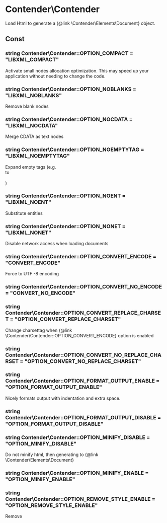 Contender\Contender
==========================

Load Html to generate a {@link \Contender\Elements\Document} object.

Const
----------------------------

### string Contender\Contender::OPTION_COMPACT = "LIBXML_COMPACT"
Activate small nodes allocation optimization. This may speed up your application without needing to change the code.




### string Contender\Contender::OPTION_NOBLANKS = "LIBXML_NOBLANKS"
Remove blank nodes




### string Contender\Contender::OPTION_NOCDATA = "LIBXML_NOCDATA"
Merge CDATA as text nodes




### string Contender\Contender::OPTION_NOEMPTYTAG = "LIBXML_NOEMPTYTAG"
Expand empty tags (e.g. <br/> to <br></br>)




### string Contender\Contender::OPTION_NOENT = "LIBXML_NOENT"
Substitute entities




### string Contender\Contender::OPTION_NONET = "LIBXML_NONET"
Disable network access when loading documents




### string Contender\Contender::OPTION_CONVERT_ENCODE = "CONVERT_ENCODE"
Force to UTF -8 encoding




### string Contender\Contender::OPTION_CONVERT_NO_ENCODE = "CONVERT_NO_ENCODE"





### string Contender\Contender::OPTION_CONVERT_REPLACE_CHARSET = "OPTION_CONVERT_REPLACE_CHARSET"
Change charset<meta>tag when {@link \Contender\Contender::OPTION_CONVERT_ENCODE} option is enabled




### string Contender\Contender::OPTION_CONVERT_NO_REPLACE_CHARSET = "OPTION_CONVERT_NO_REPLACE_CHARSET"





### string Contender\Contender::OPTION_FORMAT_OUTPUT_ENABLE = "OPTION_FORMAT_OUTPUT_ENABLE"
Nicely formats output with indentation and extra space.




### string Contender\Contender::OPTION_FORMAT_OUTPUT_DISABLE = "OPTION_FORMAT_OUTPUT_DISABLE"





### string Contender\Contender::OPTION_MINIFY_DISABLE = "OPTION_MINIFY_DISABLE"
Do not minify html, then generating to {@link \Contender\Elements\Document}




### string Contender\Contender::OPTION_MINIFY_ENABLE = "OPTION_MINIFY_ENABLE"





### string Contender\Contender::OPTION_REMOVE_STYLE_ENABLE = "OPTION_REMOVE_STYLE_ENABLE"
Remove <style>tags, then generating to {@link \Contender\Elements\Document}




### string Contender\Contender::OPTION_REMOVE_STYLE_DISABLE = "OPTION_REMOVE_STYLE_DISABLE"





### string Contender\Contender::OPTION_REMOVE_SCRIPT_ENABLE = "OPTION_REMOVE_SCRIPT_ENABLE"
Remove <script>tags, then generating to {@link \Contender\Elements\Document}




### string Contender\Contender::OPTION_REMOVE_SCRIPT_DISABLE = "OPTION_REMOVE_SCRIPT_DISABLE"





### string Contender\Contender::OPTION_REMOVE_COMMENT_ENABLE = "OPTION_REMOVE_COMMENT_ENABLE"
Remove <comment>tags, then generating to {@link \Contender\Elements\Document}




### string Contender\Contender::OPTION_REMOVE_COMMENT_DISABLE = "OPTION_REMOVE_COMMENT_DISABLE"





### integer Contender\Contender::DEFAULT_LIBXML_OPTION = 4194402
Default libxml options







Properties
----------------------------




Methods
----------------------------

### Contender\Contender::__construct()
Contender constructor.



#### Parameters


#### Return Values
mixed


### See Also
None



### Contender\Contender::setOption(string $option)
Options for converting Html to ContenderDocument



#### Parameters
##### (string) $option

Contender option const.



#### Return Values
$this


### See Also
None



### Contender\Contender::setOptions(array $options)
Calls {@link \Contender\Contender::setOption()} as an array



#### Parameters
##### (array) $options

Array multiple Contender option constants



#### Return Values
$this


### See Also
None



### Contender\Contender::load(string $html, array $options)
Generate a {@link \Contender\Elements\Document} from a string



#### Parameters
##### (string) $html

The string containing the HTML.

##### (array) $options

Array multiple Contender option constants



#### Return Values
\Contender\Elements\Document


### See Also
None



### Contender\Contender::loadFromUrl(string $url, array $options, array|null $context_option)
Generate a {@link \Contender\Elements\Document}  from a URL



#### Parameters
##### (string) $url

The path to the HTML document.

##### (array) $options

Array multiple Contender option constants

##### (array|null) $context_option

Context options



#### Return Values
\Contender\Elements\Document


### See Also
None



### Contender\Contender::loadStr(string $html, array $options)
Generate a {@link \Contender\Elements\Document}  from a string(static call)



#### Parameters
##### (string) $html

The string containing the HTML.

##### (array) $options

Array multiple Contender option constants



#### Return Values
\Contender\Elements\Document


### See Also
None



### Contender\Contender::loadUrl(string $url, array $options, array|null $context_option)
Generate a {@link \Contender\Elements\Document}  from a URL(static call)



#### Parameters
##### (string) $url

The path to the HTML document.

##### (array) $options

Array multiple Contender option constants

##### (array|null) $context_option

Context options



#### Return Values
\Contender\Elements\Document


### See Also
None




Contender\Elements\Collection
==========================

A collection of {@link \Contender\Elements\Node} from {@link \Contender\Elements\Document}

Const
----------------------------




Properties
----------------------------

### string Contender\Elements\Collection::$innerHTML 
先頭のinnerHTML



### string Contender\Elements\Collection::$inner_h_t_m_l 
先頭のinnerHTML






Methods
----------------------------

### Contender\Elements\Collection::__construct(mixed|null $items)
Collection constructor.



#### Parameters
##### (array) $items





#### Return Values
mixed


### See Also
None



### Contender\Elements\Collection::find(string $selectors)
Call {@link \Contender\Elements\Collection::querySelectorAll()} and {@link \Contender\Elements\Collection::onlyElement()}



#### Parameters
##### (string) $selectors





#### Return Values
\Contender\Elements\Collection


### See Also
None



### Contender\Elements\Collection::makeByDOMNodeList(DOMNodeList $element, Contender\Elements\ElementInterface $node)




#### Parameters
##### (\DOMNodeList) $element



##### (\Contender\Elements\ElementInterface) $node





#### Return Values
\Contender\Elements\Collection


### See Also
None



### Contender\Elements\Collection::onlyElement()
HTMLElement only Node



#### Parameters


#### Return Values
\Contender\Elements\Collection Filtered Collection


### See Also
None



### Contender\Elements\Collection::sortDom()
Sort {@link \Contender\Elements\Node} by line number and Xpath



#### Parameters


#### Return Values
\Contender\Elements\Collection Sorted Collection


### See Also
None



### Contender\Elements\Collection::querySelector(string $query)
Returns a {@link \Contender\Elements\Node} matching Css selector.



#### Parameters
##### (string) $query

Valid CSS selector string



#### Return Values
\Contender\Elements\Node|null


### See Also
None



### Contender\Elements\Collection::querySelectorAll(string $selectors)
Returns a {@link \Contender\Elements\Collection} of {@link \Contender\Elements\Node} matching Css selector.



#### Parameters
##### (string) $selectors

Valid CSS selector string



#### Return Values
\Contender\Elements\Collection|Node[]


### See Also
None



### Contender\Elements\Collection::__get(mixed|null $key)




#### Parameters
##### (string) $key





#### Return Values
mixed|string


### See Also
None



### Contender\Elements\Collection::__set(mixed|null $key, mixed|null $value)




#### Parameters
##### (mixed|null) $key



##### (mixed|null) $value





#### Return Values
void|mixed


### See Also
None



### Contender\Elements\Collection::__isset(mixed|null $key)




#### Parameters
##### (mixed|null) $key





#### Return Values
bool


### See Also
None



### Contender\Elements\Collection::attr(mixed|null $param)




#### Parameters
##### (mixed|null) $param





#### Return Values
string


### See Also
None



### Contender\Elements\Collection::times(mixed|null $number, callable|null $callback)
Create a new collection by invoking the callback a given amount of times.



#### Parameters
##### (int) $number



##### (callable) $callback





#### Return Values
static


### See Also
None



### Contender\Elements\Collection::all()
Get all of the items in the collection.



#### Parameters


#### Return Values
array


### See Also
None



### Contender\Elements\Collection::lazy()
Get a lazy collection for the items in this collection.



#### Parameters


#### Return Values
\Illuminate\Support\LazyCollection


### See Also
None



### Contender\Elements\Collection::avg(mixed|null $callback)
Get the average value of a given key.



#### Parameters
##### (callable|string|null) $callback





#### Return Values
mixed


### See Also
None



### Contender\Elements\Collection::median(mixed|null $key)
Get the median of a given key.



#### Parameters
##### (string|array|null) $key





#### Return Values
mixed


### See Also
None



### Contender\Elements\Collection::mode(mixed|null $key)
Get the mode of a given key.



#### Parameters
##### (string|array|null) $key





#### Return Values
array|null


### See Also
None



### Contender\Elements\Collection::collapse()
Collapse the collection of items into a single array.



#### Parameters


#### Return Values
static


### See Also
None



### Contender\Elements\Collection::contains(mixed|null $key, mixed|null $operator, mixed|null $value)
Determine if an item exists in the collection.



#### Parameters
##### (mixed) $key



##### (mixed) $operator



##### (mixed) $value





#### Return Values
bool


### See Also
None



### Contender\Elements\Collection::crossJoin(mixed|null $lists)
Cross join with the given lists, returning all possible permutations.



#### Parameters
##### (mixed|null) $lists





#### Return Values
static


### See Also
None



### Contender\Elements\Collection::diff(mixed|null $items)
Get the items in the collection that are not present in the given items.



#### Parameters
##### (mixed) $items





#### Return Values
static


### See Also
None



### Contender\Elements\Collection::diffUsing(mixed|null $items, callable $callback)
Get the items in the collection that are not present in the given items, using the callback.



#### Parameters
##### (mixed) $items



##### (callable) $callback





#### Return Values
static


### See Also
None



### Contender\Elements\Collection::diffAssoc(mixed|null $items)
Get the items in the collection whose keys and values are not present in the given items.



#### Parameters
##### (mixed) $items





#### Return Values
static


### See Also
None



### Contender\Elements\Collection::diffAssocUsing(mixed|null $items, callable $callback)
Get the items in the collection whose keys and values are not present in the given items, using the callback.



#### Parameters
##### (mixed) $items



##### (callable) $callback





#### Return Values
static


### See Also
None



### Contender\Elements\Collection::diffKeys(mixed|null $items)
Get the items in the collection whose keys are not present in the given items.



#### Parameters
##### (mixed) $items





#### Return Values
static


### See Also
None



### Contender\Elements\Collection::diffKeysUsing(mixed|null $items, callable $callback)
Get the items in the collection whose keys are not present in the given items, using the callback.



#### Parameters
##### (mixed) $items



##### (callable) $callback





#### Return Values
static


### See Also
None



### Contender\Elements\Collection::duplicates(mixed|null $callback, mixed|null $strict)
Retrieve duplicate items from the collection.



#### Parameters
##### (callable|null) $callback



##### (bool) $strict





#### Return Values
static


### See Also
None



### Contender\Elements\Collection::duplicatesStrict(mixed|null $callback)
Retrieve duplicate items from the collection using strict comparison.



#### Parameters
##### (callable|null) $callback





#### Return Values
static


### See Also
None



### Contender\Elements\Collection::except(mixed|null $keys)
Get all items except for those with the specified keys.



#### Parameters
##### (\Illuminate\Support\Collection|mixed) $keys





#### Return Values
static


### See Also
None



### Contender\Elements\Collection::filter(callable|null $callback)
Run a filter over each of the items.



#### Parameters
##### (callable|null) $callback





#### Return Values
static


### See Also
None



### Contender\Elements\Collection::first(callable|null $callback, mixed|null $default)
Get the first item from the collection passing the given truth test.



#### Parameters
##### (callable|null) $callback



##### (mixed) $default





#### Return Values
mixed


### See Also
None



### Contender\Elements\Collection::flatten(mixed|null $depth)
Get a flattened array of the items in the collection.



#### Parameters
##### (int) $depth





#### Return Values
static


### See Also
None



### Contender\Elements\Collection::flip()
Flip the items in the collection.



#### Parameters


#### Return Values
static


### See Also
None



### Contender\Elements\Collection::forget(mixed|null $keys)
Remove an item from the collection by key.



#### Parameters
##### (string|array) $keys





#### Return Values
$this


### See Also
None



### Contender\Elements\Collection::get(mixed|null $key, mixed|null $default)
Get an item from the collection by key.



#### Parameters
##### (mixed) $key



##### (mixed) $default





#### Return Values
mixed


### See Also
None



### Contender\Elements\Collection::groupBy(mixed|null $groupBy, mixed|null $preserveKeys)
Group an associative array by a field or using a callback.



#### Parameters
##### (array|callable|string) $groupBy



##### (bool) $preserveKeys





#### Return Values
static


### See Also
None



### Contender\Elements\Collection::keyBy(mixed|null $keyBy)
Key an associative array by a field or using a callback.



#### Parameters
##### (callable|string) $keyBy





#### Return Values
static


### See Also
None



### Contender\Elements\Collection::has(mixed|null $key)
Determine if an item exists in the collection by key.



#### Parameters
##### (mixed) $key





#### Return Values
bool


### See Also
None



### Contender\Elements\Collection::implode(mixed|null $value, mixed|null $glue)
Concatenate values of a given key as a string.



#### Parameters
##### (string) $value



##### (string) $glue





#### Return Values
string


### See Also
None



### Contender\Elements\Collection::intersect(mixed|null $items)
Intersect the collection with the given items.



#### Parameters
##### (mixed) $items





#### Return Values
static


### See Also
None



### Contender\Elements\Collection::intersectByKeys(mixed|null $items)
Intersect the collection with the given items by key.



#### Parameters
##### (mixed) $items





#### Return Values
static


### See Also
None



### Contender\Elements\Collection::isEmpty()
Determine if the collection is empty or not.



#### Parameters


#### Return Values
bool


### See Also
None



### Contender\Elements\Collection::join(mixed|null $glue, mixed|null $finalGlue)
Join all items from the collection using a string. The final items can use a separate glue string.



#### Parameters
##### (string) $glue



##### (string) $finalGlue





#### Return Values
string


### See Also
None



### Contender\Elements\Collection::keys()
Get the keys of the collection items.



#### Parameters


#### Return Values
static


### See Also
None



### Contender\Elements\Collection::last(callable|null $callback, mixed|null $default)
Get the last item from the collection.



#### Parameters
##### (callable|null) $callback



##### (mixed) $default





#### Return Values
mixed


### See Also
None



### Contender\Elements\Collection::pluck(mixed|null $value, mixed|null $key)
Get the values of a given key.



#### Parameters
##### (string|array) $value



##### (string|null) $key





#### Return Values
static


### See Also
None



### Contender\Elements\Collection::map(callable $callback)
Run a map over each of the items.



#### Parameters
##### (callable) $callback





#### Return Values
static


### See Also
None



### Contender\Elements\Collection::mapToDictionary(callable $callback)
Run a dictionary map over the items.

The callback should return an associative array with a single key/value pair.

#### Parameters
##### (callable) $callback





#### Return Values
static


### See Also
None



### Contender\Elements\Collection::mapWithKeys(callable $callback)
Run an associative map over each of the items.

The callback should return an associative array with a single key/value pair.

#### Parameters
##### (callable) $callback





#### Return Values
static


### See Also
None



### Contender\Elements\Collection::merge(mixed|null $items)
Merge the collection with the given items.



#### Parameters
##### (mixed) $items





#### Return Values
static


### See Also
None



### Contender\Elements\Collection::mergeRecursive(mixed|null $items)
Recursively merge the collection with the given items.



#### Parameters
##### (mixed) $items





#### Return Values
static


### See Also
None



### Contender\Elements\Collection::combine(mixed|null $values)
Create a collection by using this collection for keys and another for its values.



#### Parameters
##### (mixed) $values





#### Return Values
static


### See Also
None



### Contender\Elements\Collection::union(mixed|null $items)
Union the collection with the given items.



#### Parameters
##### (mixed) $items





#### Return Values
static


### See Also
None



### Contender\Elements\Collection::nth(mixed|null $step, mixed|null $offset)
Create a new collection consisting of every n-th element.



#### Parameters
##### (int) $step



##### (int) $offset





#### Return Values
static


### See Also
None



### Contender\Elements\Collection::only(mixed|null $keys)
Get the items with the specified keys.



#### Parameters
##### (mixed) $keys





#### Return Values
static


### See Also
None



### Contender\Elements\Collection::pop()
Get and remove the last item from the collection.



#### Parameters


#### Return Values
mixed


### See Also
None



### Contender\Elements\Collection::prepend(mixed|null $value, mixed|null $key)
Push an item onto the beginning of the collection.



#### Parameters
##### (mixed) $value



##### (mixed) $key





#### Return Values
$this


### See Also
None



### Contender\Elements\Collection::push(mixed|null $value)
Push an item onto the end of the collection.



#### Parameters
##### (mixed) $value





#### Return Values
$this


### See Also
None



### Contender\Elements\Collection::concat(mixed|null $source)
Push all of the given items onto the collection.



#### Parameters
##### (iterable) $source





#### Return Values
static


### See Also
None



### Contender\Elements\Collection::pull(mixed|null $key, mixed|null $default)
Get and remove an item from the collection.



#### Parameters
##### (mixed) $key



##### (mixed) $default





#### Return Values
mixed


### See Also
None



### Contender\Elements\Collection::put(mixed|null $key, mixed|null $value)
Put an item in the collection by key.



#### Parameters
##### (mixed) $key



##### (mixed) $value





#### Return Values
$this


### See Also
None



### Contender\Elements\Collection::random(mixed|null $number)
Get one or a specified number of items randomly from the collection.



#### Parameters
##### (int|null) $number





#### Return Values
static|mixed


### See Also
None



### Contender\Elements\Collection::reduce(callable $callback, mixed|null $initial)
Reduce the collection to a single value.



#### Parameters
##### (callable) $callback



##### (mixed) $initial





#### Return Values
mixed


### See Also
None



### Contender\Elements\Collection::replace(mixed|null $items)
Replace the collection items with the given items.



#### Parameters
##### (mixed) $items





#### Return Values
static


### See Also
None



### Contender\Elements\Collection::replaceRecursive(mixed|null $items)
Recursively replace the collection items with the given items.



#### Parameters
##### (mixed) $items





#### Return Values
static


### See Also
None



### Contender\Elements\Collection::reverse()
Reverse items order.



#### Parameters


#### Return Values
static


### See Also
None



### Contender\Elements\Collection::search(mixed|null $value, mixed|null $strict)
Search the collection for a given value and return the corresponding key if successful.



#### Parameters
##### (mixed) $value



##### (bool) $strict





#### Return Values
mixed


### See Also
None



### Contender\Elements\Collection::shift()
Get and remove the first item from the collection.



#### Parameters


#### Return Values
mixed


### See Also
None



### Contender\Elements\Collection::shuffle(mixed|null $seed)
Shuffle the items in the collection.



#### Parameters
##### (int) $seed





#### Return Values
static


### See Also
None



### Contender\Elements\Collection::skip(mixed|null $count)
Skip the first {$count} items.



#### Parameters
##### (int) $count





#### Return Values
static


### See Also
None



### Contender\Elements\Collection::slice(mixed|null $offset, mixed|null $length)
Slice the underlying collection array.



#### Parameters
##### (int) $offset



##### (int) $length





#### Return Values
static


### See Also
None



### Contender\Elements\Collection::split(mixed|null $numberOfGroups)
Split a collection into a certain number of groups.



#### Parameters
##### (int) $numberOfGroups





#### Return Values
static


### See Also
None



### Contender\Elements\Collection::chunk(mixed|null $size)
Chunk the collection into chunks of the given size.



#### Parameters
##### (int) $size





#### Return Values
static


### See Also
None



### Contender\Elements\Collection::sort(callable|null $callback)
Sort through each item with a callback.



#### Parameters
##### (callable|null) $callback





#### Return Values
static


### See Also
None



### Contender\Elements\Collection::sortBy(mixed|null $callback, mixed|null $options, mixed|null $descending)
Sort the collection using the given callback.



#### Parameters
##### (callable|string) $callback



##### (int) $options



##### (bool) $descending





#### Return Values
static


### See Also
None



### Contender\Elements\Collection::sortByDesc(mixed|null $callback, mixed|null $options)
Sort the collection in descending order using the given callback.



#### Parameters
##### (callable|string) $callback



##### (int) $options





#### Return Values
static


### See Also
None



### Contender\Elements\Collection::sortKeys(mixed|null $options, mixed|null $descending)
Sort the collection keys.



#### Parameters
##### (int) $options



##### (bool) $descending





#### Return Values
static


### See Also
None



### Contender\Elements\Collection::sortKeysDesc(mixed|null $options)
Sort the collection keys in descending order.



#### Parameters
##### (int) $options





#### Return Values
static


### See Also
None



### Contender\Elements\Collection::splice(mixed|null $offset, mixed|null $length, mixed|null $replacement)
Splice a portion of the underlying collection array.



#### Parameters
##### (int) $offset



##### (int|null) $length



##### (mixed) $replacement





#### Return Values
static


### See Also
None



### Contender\Elements\Collection::take(mixed|null $limit)
Take the first or last {$limit} items.



#### Parameters
##### (int) $limit





#### Return Values
static


### See Also
None



### Contender\Elements\Collection::transform(callable $callback)
Transform each item in the collection using a callback.



#### Parameters
##### (callable) $callback





#### Return Values
$this


### See Also
None



### Contender\Elements\Collection::values()
Reset the keys on the underlying array.



#### Parameters


#### Return Values
static


### See Also
None



### Contender\Elements\Collection::zip(mixed|null $items)
Zip the collection together with one or more arrays.

e.g. new Collection([1, 2, 3])->zip([4, 5, 6]);=> [[1, 4], [2, 5], [3, 6]]

#### Parameters
##### (mixed|null) $items





#### Return Values
static


### See Also
None



### Contender\Elements\Collection::pad(mixed|null $size, mixed|null $value)
Pad collection to the specified length with a value.



#### Parameters
##### (int) $size



##### (mixed) $value





#### Return Values
static


### See Also
None



### Contender\Elements\Collection::getIterator()
Get an iterator for the items.



#### Parameters


#### Return Values
\ArrayIterator


### See Also
None



### Contender\Elements\Collection::count()
Count the number of items in the collection.



#### Parameters


#### Return Values
int


### See Also
None



### Contender\Elements\Collection::add(mixed|null $item)
Add an item to the collection.



#### Parameters
##### (mixed) $item





#### Return Values
$this


### See Also
None



### Contender\Elements\Collection::toBase()
Get a base Support collection instance from this collection.



#### Parameters


#### Return Values
\Illuminate\Support\Collection


### See Also
None



### Contender\Elements\Collection::offsetExists(mixed|null $key)
Determine if an item exists at an offset.



#### Parameters
##### (mixed) $key





#### Return Values
bool


### See Also
None



### Contender\Elements\Collection::offsetGet(mixed|null $key)
Get an item at a given offset.



#### Parameters
##### (mixed) $key





#### Return Values
mixed


### See Also
None



### Contender\Elements\Collection::offsetSet(mixed|null $key, mixed|null $value)
Set the item at a given offset.



#### Parameters
##### (mixed) $key



##### (mixed) $value





#### Return Values
void


### See Also
None



### Contender\Elements\Collection::offsetUnset(mixed|null $key)
Unset the item at a given offset.



#### Parameters
##### (string) $key





#### Return Values
void


### See Also
None



### Contender\Elements\Collection::make(mixed|null $items)
Create a new collection instance if the value isn't one already.



#### Parameters
##### (mixed) $items





#### Return Values
static


### See Also
None



### Contender\Elements\Collection::wrap(mixed|null $value)
Wrap the given value in a collection if applicable.



#### Parameters
##### (mixed) $value





#### Return Values
static


### See Also
None



### Contender\Elements\Collection::unwrap(mixed|null $value)
Get the underlying items from the given collection if applicable.



#### Parameters
##### (array|static) $value





#### Return Values
array


### See Also
None



### Contender\Elements\Collection::average(mixed|null $callback)
Alias for the "avg" method.



#### Parameters
##### (callable|string|null) $callback





#### Return Values
mixed


### See Also
None



### Contender\Elements\Collection::some(mixed|null $key, mixed|null $operator, mixed|null $value)
Alias for the "contains" method.



#### Parameters
##### (mixed) $key



##### (mixed) $operator



##### (mixed) $value





#### Return Values
bool


### See Also
None



### Contender\Elements\Collection::containsStrict(mixed|null $key, mixed|null $value)
Determine if an item exists, using strict comparison.



#### Parameters
##### (mixed) $key



##### (mixed) $value





#### Return Values
bool


### See Also
None



### Contender\Elements\Collection::dd(mixed|null $args)
Dump the items and end the script.



#### Parameters
##### (mixed|null) $args





#### Return Values
void


### See Also
None



### Contender\Elements\Collection::dump()
Dump the items.



#### Parameters


#### Return Values
$this


### See Also
None



### Contender\Elements\Collection::each(callable $callback)
Execute a callback over each item.



#### Parameters
##### (callable) $callback





#### Return Values
$this


### See Also
None



### Contender\Elements\Collection::eachSpread(callable $callback)
Execute a callback over each nested chunk of items.



#### Parameters
##### (callable) $callback





#### Return Values
static


### See Also
None



### Contender\Elements\Collection::every(mixed|null $key, mixed|null $operator, mixed|null $value)
Determine if all items pass the given truth test.



#### Parameters
##### (string|callable) $key



##### (mixed) $operator



##### (mixed) $value





#### Return Values
bool


### See Also
None



### Contender\Elements\Collection::firstWhere(mixed|null $key, mixed|null $operator, mixed|null $value)
Get the first item by the given key value pair.



#### Parameters
##### (string) $key



##### (mixed) $operator



##### (mixed) $value





#### Return Values
mixed


### See Also
None



### Contender\Elements\Collection::isNotEmpty()
Determine if the collection is not empty.



#### Parameters


#### Return Values
bool


### See Also
None



### Contender\Elements\Collection::mapSpread(callable $callback)
Run a map over each nested chunk of items.



#### Parameters
##### (callable) $callback





#### Return Values
static


### See Also
None



### Contender\Elements\Collection::mapToGroups(callable $callback)
Run a grouping map over the items.

The callback should return an associative array with a single key/value pair.

#### Parameters
##### (callable) $callback





#### Return Values
static


### See Also
None



### Contender\Elements\Collection::flatMap(callable $callback)
Map a collection and flatten the result by a single level.



#### Parameters
##### (callable) $callback





#### Return Values
static


### See Also
None



### Contender\Elements\Collection::mapInto(mixed|null $class)
Map the values into a new class.



#### Parameters
##### (string) $class





#### Return Values
static


### See Also
None



### Contender\Elements\Collection::min(mixed|null $callback)
Get the min value of a given key.



#### Parameters
##### (callable|string|null) $callback





#### Return Values
mixed


### See Also
None



### Contender\Elements\Collection::max(mixed|null $callback)
Get the max value of a given key.



#### Parameters
##### (callable|string|null) $callback





#### Return Values
mixed


### See Also
None



### Contender\Elements\Collection::forPage(mixed|null $page, mixed|null $perPage)
"Paginate" the collection by slicing it into a smaller collection.



#### Parameters
##### (int) $page



##### (int) $perPage





#### Return Values
static


### See Also
None



### Contender\Elements\Collection::partition(mixed|null $key, mixed|null $operator, mixed|null $value)
Partition the collection into two arrays using the given callback or key.



#### Parameters
##### (callable|string) $key



##### (mixed) $operator



##### (mixed) $value





#### Return Values
static


### See Also
None



### Contender\Elements\Collection::sum(mixed|null $callback)
Get the sum of the given values.



#### Parameters
##### (callable|string|null) $callback





#### Return Values
mixed


### See Also
None



### Contender\Elements\Collection::when(mixed|null $value, callable $callback, callable|null $default)
Apply the callback if the value is truthy.



#### Parameters
##### (bool|mixed) $value



##### (callable) $callback



##### (callable) $default





#### Return Values
static|mixed


### See Also
None



### Contender\Elements\Collection::whenEmpty(callable $callback, callable|null $default)
Apply the callback if the collection is empty.



#### Parameters
##### (callable) $callback



##### (callable) $default





#### Return Values
static|mixed


### See Also
None



### Contender\Elements\Collection::whenNotEmpty(callable $callback, callable|null $default)
Apply the callback if the collection is not empty.



#### Parameters
##### (callable) $callback



##### (callable) $default





#### Return Values
static|mixed


### See Also
None



### Contender\Elements\Collection::unless(mixed|null $value, callable $callback, callable|null $default)
Apply the callback if the value is falsy.



#### Parameters
##### (bool) $value



##### (callable) $callback



##### (callable) $default





#### Return Values
static|mixed


### See Also
None



### Contender\Elements\Collection::unlessEmpty(callable $callback, callable|null $default)
Apply the callback unless the collection is empty.



#### Parameters
##### (callable) $callback



##### (callable) $default





#### Return Values
static|mixed


### See Also
None



### Contender\Elements\Collection::unlessNotEmpty(callable $callback, callable|null $default)
Apply the callback unless the collection is not empty.



#### Parameters
##### (callable) $callback



##### (callable) $default





#### Return Values
static|mixed


### See Also
None



### Contender\Elements\Collection::where(mixed|null $key, mixed|null $operator, mixed|null $value)
Filter items by the given key value pair.



#### Parameters
##### (string) $key



##### (mixed) $operator



##### (mixed) $value





#### Return Values
static


### See Also
None



### Contender\Elements\Collection::whereNull(mixed|null $key)
Filter items where the given key is not null.



#### Parameters
##### (string|null) $key





#### Return Values
static


### See Also
None



### Contender\Elements\Collection::whereNotNull(mixed|null $key)
Filter items where the given key is null.



#### Parameters
##### (string|null) $key





#### Return Values
static


### See Also
None



### Contender\Elements\Collection::whereStrict(mixed|null $key, mixed|null $value)
Filter items by the given key value pair using strict comparison.



#### Parameters
##### (string) $key



##### (mixed) $value





#### Return Values
static


### See Also
None



### Contender\Elements\Collection::whereIn(mixed|null $key, mixed|null $values, mixed|null $strict)
Filter items by the given key value pair.



#### Parameters
##### (string) $key



##### (mixed) $values



##### (bool) $strict





#### Return Values
static


### See Also
None



### Contender\Elements\Collection::whereInStrict(mixed|null $key, mixed|null $values)
Filter items by the given key value pair using strict comparison.



#### Parameters
##### (string) $key



##### (mixed) $values





#### Return Values
static


### See Also
None



### Contender\Elements\Collection::whereBetween(mixed|null $key, mixed|null $values)
Filter items such that the value of the given key is between the given values.



#### Parameters
##### (string) $key



##### (array) $values





#### Return Values
static


### See Also
None



### Contender\Elements\Collection::whereNotBetween(mixed|null $key, mixed|null $values)
Filter items such that the value of the given key is not between the given values.



#### Parameters
##### (string) $key



##### (array) $values





#### Return Values
static


### See Also
None



### Contender\Elements\Collection::whereNotIn(mixed|null $key, mixed|null $values, mixed|null $strict)
Filter items by the given key value pair.



#### Parameters
##### (string) $key



##### (mixed) $values



##### (bool) $strict





#### Return Values
static


### See Also
None



### Contender\Elements\Collection::whereNotInStrict(mixed|null $key, mixed|null $values)
Filter items by the given key value pair using strict comparison.



#### Parameters
##### (string) $key



##### (mixed) $values





#### Return Values
static


### See Also
None



### Contender\Elements\Collection::whereInstanceOf(mixed|null $type)
Filter the items, removing any items that don't match the given type.



#### Parameters
##### (string) $type





#### Return Values
static


### See Also
None



### Contender\Elements\Collection::pipe(callable $callback)
Pass the collection to the given callback and return the result.



#### Parameters
##### (callable) $callback





#### Return Values
mixed


### See Also
None



### Contender\Elements\Collection::tap(callable $callback)
Pass the collection to the given callback and then return it.



#### Parameters
##### (callable) $callback





#### Return Values
$this


### See Also
None



### Contender\Elements\Collection::reject(mixed|null $callback)
Create a collection of all elements that do not pass a given truth test.



#### Parameters
##### (callable|mixed) $callback





#### Return Values
static


### See Also
None



### Contender\Elements\Collection::unique(mixed|null $key, mixed|null $strict)
Return only unique items from the collection array.



#### Parameters
##### (string|callable|null) $key



##### (bool) $strict





#### Return Values
static


### See Also
None



### Contender\Elements\Collection::uniqueStrict(mixed|null $key)
Return only unique items from the collection array using strict comparison.



#### Parameters
##### (string|callable|null) $key





#### Return Values
static


### See Also
None



### Contender\Elements\Collection::collect()
Collect the values into a collection.



#### Parameters


#### Return Values
\Illuminate\Support\Collection


### See Also
None



### Contender\Elements\Collection::toArray()
Get the collection of items as a plain array.



#### Parameters


#### Return Values
array


### See Also
None



### Contender\Elements\Collection::jsonSerialize()
Convert the object into something JSON serializable.



#### Parameters


#### Return Values
array


### See Also
None



### Contender\Elements\Collection::toJson(mixed|null $options)
Get the collection of items as JSON.



#### Parameters
##### (int) $options





#### Return Values
string


### See Also
None



### Contender\Elements\Collection::getCachingIterator(mixed|null $flags)
Get a CachingIterator instance.



#### Parameters
##### (int) $flags





#### Return Values
\CachingIterator


### See Also
None



### Contender\Elements\Collection::countBy(mixed|null $callback)
Count the number of items in the collection using a given truth test.



#### Parameters
##### (callable|null) $callback





#### Return Values
static


### See Also
None



### Contender\Elements\Collection::__toString()
Convert the collection to its string representation.



#### Parameters


#### Return Values
string


### See Also
None



### Contender\Elements\Collection::proxy(mixed|null $method)
Add a method to the list of proxied methods.



#### Parameters
##### (string) $method





#### Return Values
void


### See Also
None



### Contender\Elements\Collection::macro(mixed|null $name, mixed|null $macro)
Register a custom macro.



#### Parameters
##### (string) $name



##### (object|callable) $macro





#### Return Values
void


### See Also
None



### Contender\Elements\Collection::mixin(mixed|null $mixin, mixed|null $replace)
Mix another object into the class.



#### Parameters
##### (object) $mixin



##### (bool) $replace





#### Return Values
void


### See Also
None



### Contender\Elements\Collection::hasMacro(mixed|null $name)
Checks if macro is registered.



#### Parameters
##### (string) $name





#### Return Values
bool


### See Also
None



### Contender\Elements\Collection::__callStatic(mixed|null $method, mixed|null $parameters)
Dynamically handle calls to the class.



#### Parameters
##### (string) $method



##### (array) $parameters





#### Return Values
mixed


### See Also
None



### Contender\Elements\Collection::__call(mixed|null $method, mixed|null $parameters)
Dynamically handle calls to the class.



#### Parameters
##### (string) $method



##### (array) $parameters





#### Return Values
mixed


### See Also
None




Contender\Elements\Document
==========================

Access each element of Html, like window.document in Javascript.

Const
----------------------------




Properties
----------------------------

### bool Contender\Elements\Document::$isElement __read only__
true if this node is an XML_ELEMENT_NODE



### bool Contender\Elements\Document::$is_element __read only__
true if this node is an XML_ELEMENT_NODE



### bool Contender\Elements\Document::$isAttr __read only__
true if this node is an XML_ATTRIBUTE_NODE



### bool Contender\Elements\Document::$is_attr __read only__
true if this node is an XML_ATTRIBUTE_NODE



### bool Contender\Elements\Document::$isText __read only__
true if this node is an XML_TEXT_NODE



### bool Contender\Elements\Document::$is_text __read only__
true if this node is an XML_TEXT_NODE



### bool Contender\Elements\Document::$isCharacterData __read only__
true if this node is an XML_CDATA_SECTION_NODE



### bool Contender\Elements\Document::$is_character_data __read only__
true if this node is an XML_CDATA_SECTION_NODE



### bool Contender\Elements\Document::$isEntityReference __read only__
true if this node is an XML_ENTITY_REF_NODE



### bool Contender\Elements\Document::$is_entity_reference __read only__
true if this node is an XML_ENTITY_REF_NODE



### bool Contender\Elements\Document::$isEntity __read only__
true if this node is an XML_ENTITY_NODE



### bool Contender\Elements\Document::$is_entity __read only__
true if this node is an XML_ENTITY_NODE



### bool Contender\Elements\Document::$isProcessingInstruction __read only__
true if this node is an XML_PI_NODE



### bool Contender\Elements\Document::$is_processing_instruction __read only__
true if this node is an XML_PI_NODE



### bool Contender\Elements\Document::$isComment __read only__
true if this node is an XML_COMMENT_NODE



### bool Contender\Elements\Document::$is_comment __read only__
true if this node is an XML_COMMENT_NODE



### bool Contender\Elements\Document::$isDocument __read only__
true if this node is an XML_DOCUMENT_NODE



### bool Contender\Elements\Document::$is_document __read only__
true if this node is an XML_DOCUMENT_NODE



### bool Contender\Elements\Document::$isDocumentType __read only__
true if this node is an XML_DOCUMENT_TYPE_NODE



### bool Contender\Elements\Document::$is_document_type __read only__
true if this node is an XML_DOCUMENT_TYPE_NODE



### bool Contender\Elements\Document::$isDocumentFragment __read only__
true if this node is an XML_DOCUMENT_FRAG_NODE



### bool Contender\Elements\Document::$is_document_fragment __read only__
true if this node is an XML_DOCUMENT_FRAG_NODE



### bool Contender\Elements\Document::$isNotation __read only__
true if this node is an XML_NOTATION_NODE



### bool Contender\Elements\Document::$is_notation __read only__
true if this node is an XML_NOTATION_NODE



### string Contender\Elements\Document::$innerText __read only__
The value of this node, depending on its type. Contrary to the W3C specification, the node value of DOMElement nodes is equal to {@link \Contender\Elements\Node::$textContent} instead of NULL.



### string Contender\Elements\Document::$inner_text __read only__
The value of this node, depending on its type. Contrary to the W3C specification, the node value of DOMElement nodes is equal to {@link \Contender\Elements\Node::$textContent} instead of NULL.



### string Contender\Elements\Document::$textContent __read only__
The text content of this node and its descendants.



### string Contender\Elements\Document::$text_content __read only__
The text content of this node and its descendants.



### string Contender\Elements\Document::$outerHTML __read only__
The outerHTML attribute of the Element DOM interface gets the serialized HTML fragment describing the element including its descendants. It can also be set to replace the element with nodes parsed from the given string.



### string Contender\Elements\Document::$outer_h_t_m_l __read only__
The outerHTML attribute of the Element DOM interface gets the serialized HTML fragment describing the element including its descendants. It can also be set to replace the element with nodes parsed from the given string.



### string Contender\Elements\Document::$outerXML __read only__
The outerXML attribute of the Element DOM interface gets the serialized HTML fragment describing the element including its descendants. It can also be set to replace the element with nodes parsed from the given string.



### string Contender\Elements\Document::$outer_x_m_l __read only__
The outerXML attribute of the Element DOM interface gets the serialized HTML fragment describing the element including its descendants. It can also be set to replace the element with nodes parsed from the given string.



### string Contender\Elements\Document::$nodePath __read only__
Gets an XPath location path for the node



### string Contender\Elements\Document::$node_path __read only__
Gets an XPath location path for the node



### int Contender\Elements\Document::$lineNo __read only__
Get line number for a node



### int Contender\Elements\Document::$line_no __read only__
Get line number for a node



### \Contender\Elements\Collection Contender\Elements\Document::$children __read only__
That contains all children of this node. If there are no children, this is an empty {@link \Contender\Elements\Collection}.



### \Contender\Elements\Collection Contender\Elements\Document::$childNodes __read only__
Aliases to children



### \Contender\Elements\Collection Contender\Elements\Document::$child_nodes __read only__
Aliases to children



### \Contender\Elements\Node Contender\Elements\Document::$firstChild __read only__
Get a first child node.



### \Contender\Elements\Node Contender\Elements\Document::$first_child __read only__
Get a first child node.



### \Contender\Elements\Node Contender\Elements\Document::$lastChild __read only__
Get a last child node.



### \Contender\Elements\Node Contender\Elements\Document::$last_child __read only__
Get a last child node.



### \Contender\Elements\Document|null Contender\Elements\Document::$firstElementChild __read only__
The first child of this node. If there is no such node, this returns NULL.



### \Contender\Elements\Document|null Contender\Elements\Document::$first_element_child __read only__
The first child of this node. If there is no such node, this returns NULL.



### \Contender\Elements\Document|null Contender\Elements\Document::$parentNode __read only__
The parent of this node. If there is no such node, this returns NULL.



### \Contender\Elements\Document|null Contender\Elements\Document::$parent_node __read only__
The parent of this node. If there is no such node, this returns NULL.



### \Contender\Elements\Document|null Contender\Elements\Document::$lastElementChild __read only__
The last child of this node. If there is no such node, this returns NULL.



### \Contender\Elements\Document|null Contender\Elements\Document::$last_element_child __read only__
The last child of this node. If there is no such node, this returns NULL.



### \Contender\Elements\Document|null Contender\Elements\Document::$previousElementSibling __read only__
The node immediately preceding this node. If there is no such node, this returns NULL.



### \Contender\Elements\Document|null Contender\Elements\Document::$previous_element_sibling __read only__
The node immediately preceding this node. If there is no such node, this returns NULL.



### \Contender\Elements\Document|null Contender\Elements\Document::$nextElementSibling __read only__
The node immediately following this node. If there is no such node, this returns NULL.



### \Contender\Elements\Document|null Contender\Elements\Document::$next_element_sibling __read only__
The node immediately following this node. If there is no such node, this returns NULL.



### \Contender\Elements\Document|null Contender\Elements\Document::$nextSibling __read only__
Alias to next_element_sibling



### \Contender\Elements\Document|null Contender\Elements\Document::$next_sibling __read only__
Alias to next_element_sibling



### int Contender\Elements\Document::$nodeType __read only__
Gets the type of the node.



### int Contender\Elements\Document::$node_type __read only__
Gets the type of the node.



### string Contender\Elements\Document::$nodeName __read only__
Returns the most accurate name for the current node type



### string Contender\Elements\Document::$node_name __read only__
Returns the most accurate name for the current node type



### string Contender\Elements\Document::$innerHTML 
The Element property innerHTML gets or sets the HTML or XML markup contained within the element



### string Contender\Elements\Document::$inner_h_t_m_l 
The Element property innerHTML gets or sets the HTML or XML markup contained within the element



### string Contender\Elements\Document::$innerXML 
The Element property innerXML gets or sets the HTML or XML markup contained within the element



### string Contender\Elements\Document::$inner_x_m_l 
The Element property innerXML gets or sets the HTML or XML markup contained within the element






Methods
----------------------------

### Contender\Elements\Document::__construct(DOMDocument $element)
Node constructor.



#### Parameters
##### (\DOMDocument) $element





#### Return Values
mixed


### See Also
None



### Contender\Elements\Document::createElement(string $name, string|null $value)




#### Parameters
##### (string) $name



##### (string|null) $value





#### Return Values
\Contender\Elements\Node


### See Also
None



### Contender\Elements\Document::__toString()




#### Parameters


#### Return Values
string


### See Also
None



### Contender\Elements\Document::getElementById(string $query)
Returns a {@link \Contender\Elements\Node} object representing the element whose id property matches the specified string.



#### Parameters
##### (string) $query

tag id



#### Return Values
\Contender\Elements\Node|null Selected node


### See Also
None



### Contender\Elements\Document::getElementsByClassName(string $query)
Returns a {@link \Contender\Elements\Collection} object of all child elements which have all of the given class name(s)



#### Parameters
##### (string) $query

tag class name



#### Return Values
\Contender\Elements\Collection|\Contender\Elements\Node[]


### See Also
None



### Contender\Elements\Document::getElementsByName(string $query)
Returns a {@link \Contender\Elements\Collection} object of elements with a given name in the document.



#### Parameters
##### (string) $query

tag name attribute



#### Return Values
\Contender\Elements\Collection|\Contender\Elements\Node[]


### See Also
None



### Contender\Elements\Document::getElementsByTagName(string $tag_name)
Returns a {@link \Contender\Elements\Collection} object of elements with the given tag name.



#### Parameters
##### (string) $tag_name

Elements tag name



#### Return Values
\Contender\Elements\Collection


### See Also
None



### Contender\Elements\Document::getAttributeNodeNS(string $namespaceURI, string $localName)
Returns the attribute node in namespace namespaceURI with local name localName for the current node.



#### Parameters
##### (string) $namespaceURI

The namespace URI.

##### (string) $localName

The local name.



#### Return Values
\Contender\Elements\Collection


### See Also
None



### Contender\Elements\Document::querySelector(string $selectors)
Returns a {@link \Contender\Elements\Node} matching Css selector.



#### Parameters
##### (string) $selectors

Valid CSS selector string



#### Return Values
\Contender\Elements\Node|null


### See Also
None



### Contender\Elements\Document::querySelectorAll(string $selectors)
Returns a {@link \Contender\Elements\Collection} of {@link \Contender\Elements\Node} matching Css selector.



#### Parameters
##### (string) $selectors

Valid CSS selector string



#### Return Values
\Contender\Elements\Collection|Node[]


### See Also
None



### Contender\Elements\Document::find(string $query)
Call querySelectorAll() and {@link \Contender\Elements\Collection::onlyElement()}



#### Parameters
##### (string) $query





#### Return Values
\Contender\Elements\Collection


### See Also
None



### Contender\Elements\Document::evaluateToCollection(string $query)
Evaluates the given XPath expression and returns a {@link \Contender\Elements\Collection} result if possible



#### Parameters
##### (string) $query

xpath



#### Return Values
\Contender\Elements\Collection|Node[]


### See Also
None



### Contender\Elements\Document::evaluate(string $query, int $offset)
Evaluates the given XPath expression and returns a {@link \Contender\Elements\Node} result if possible



#### Parameters
##### (string) $query

xpath

##### (int) $offset





#### Return Values
\Contender\Elements\Node|null


### See Also
None



### Contender\Elements\Document::attr(mixed|null $name)
if call attr('name')

Alias getAttr()if call attr('name', 'value')Alias setAttr()

#### Parameters
##### (mixed|null) $name





#### Return Values
string|null


### See Also
None



### Contender\Elements\Document::getAttr(string $name)
get tag attribute for element.



#### Parameters
##### (string) $name





#### Return Values
mixed


### See Also
None



### Contender\Elements\Document::setAttr(string $name, string $value)
set tag attribute for element.



#### Parameters
##### (string) $name



##### (string) $value





#### Return Values
mixed


### See Also
None




Contender\Elements\Node
==========================

Each element accessed from the {@link \Contender\Elements\Document}

Const
----------------------------




Properties
----------------------------

### bool Contender\Elements\Node::$isElement __read only__
true if this node is an XML_ELEMENT_NODE



### bool Contender\Elements\Node::$is_element __read only__
true if this node is an XML_ELEMENT_NODE



### bool Contender\Elements\Node::$isAttr __read only__
true if this node is an XML_ATTRIBUTE_NODE



### bool Contender\Elements\Node::$is_attr __read only__
true if this node is an XML_ATTRIBUTE_NODE



### bool Contender\Elements\Node::$isText __read only__
true if this node is an XML_TEXT_NODE



### bool Contender\Elements\Node::$is_text __read only__
true if this node is an XML_TEXT_NODE



### bool Contender\Elements\Node::$isCharacterData __read only__
true if this node is an XML_CDATA_SECTION_NODE



### bool Contender\Elements\Node::$is_character_data __read only__
true if this node is an XML_CDATA_SECTION_NODE



### bool Contender\Elements\Node::$isEntityReference __read only__
true if this node is an XML_ENTITY_REF_NODE



### bool Contender\Elements\Node::$is_entity_reference __read only__
true if this node is an XML_ENTITY_REF_NODE



### bool Contender\Elements\Node::$isEntity __read only__
true if this node is an XML_ENTITY_NODE



### bool Contender\Elements\Node::$is_entity __read only__
true if this node is an XML_ENTITY_NODE



### bool Contender\Elements\Node::$isProcessingInstruction __read only__
true if this node is an XML_PI_NODE



### bool Contender\Elements\Node::$is_processing_instruction __read only__
true if this node is an XML_PI_NODE



### bool Contender\Elements\Node::$isComment __read only__
true if this node is an XML_COMMENT_NODE



### bool Contender\Elements\Node::$is_comment __read only__
true if this node is an XML_COMMENT_NODE



### bool Contender\Elements\Node::$isDocument __read only__
true if this node is an XML_DOCUMENT_NODE



### bool Contender\Elements\Node::$is_document __read only__
true if this node is an XML_DOCUMENT_NODE



### bool Contender\Elements\Node::$isDocumentType __read only__
true if this node is an XML_DOCUMENT_TYPE_NODE



### bool Contender\Elements\Node::$is_document_type __read only__
true if this node is an XML_DOCUMENT_TYPE_NODE



### bool Contender\Elements\Node::$isDocumentFragment __read only__
true if this node is an XML_DOCUMENT_FRAG_NODE



### bool Contender\Elements\Node::$is_document_fragment __read only__
true if this node is an XML_DOCUMENT_FRAG_NODE



### bool Contender\Elements\Node::$isNotation __read only__
true if this node is an XML_NOTATION_NODE



### bool Contender\Elements\Node::$is_notation __read only__
true if this node is an XML_NOTATION_NODE



### string Contender\Elements\Node::$innerText __read only__
The value of this node, depending on its type. Contrary to the W3C specification, the node value of DOMElement nodes is equal to {@link \Contender\Elements\Node::$textContent} instead of NULL.



### string Contender\Elements\Node::$inner_text __read only__
The value of this node, depending on its type. Contrary to the W3C specification, the node value of DOMElement nodes is equal to {@link \Contender\Elements\Node::$textContent} instead of NULL.



### string Contender\Elements\Node::$textContent __read only__
The text content of this node and its descendants.



### string Contender\Elements\Node::$text_content __read only__
The text content of this node and its descendants.



### string Contender\Elements\Node::$outerHTML __read only__
The outerHTML attribute of the Element DOM interface gets the serialized HTML fragment describing the element including its descendants. It can also be set to replace the element with nodes parsed from the given string.



### string Contender\Elements\Node::$outer_h_t_m_l __read only__
The outerHTML attribute of the Element DOM interface gets the serialized HTML fragment describing the element including its descendants. It can also be set to replace the element with nodes parsed from the given string.



### string Contender\Elements\Node::$outerXML __read only__
The outerXML attribute of the Element DOM interface gets the serialized HTML fragment describing the element including its descendants. It can also be set to replace the element with nodes parsed from the given string.



### string Contender\Elements\Node::$outer_x_m_l __read only__
The outerXML attribute of the Element DOM interface gets the serialized HTML fragment describing the element including its descendants. It can also be set to replace the element with nodes parsed from the given string.



### string Contender\Elements\Node::$nodePath __read only__
Gets an XPath location path for the node



### string Contender\Elements\Node::$node_path __read only__
Gets an XPath location path for the node



### int Contender\Elements\Node::$lineNo __read only__
Get line number for a node



### int Contender\Elements\Node::$line_no __read only__
Get line number for a node



### \Contender\Elements\Collection Contender\Elements\Node::$children __read only__
That contains all children of this node. If there are no children, this is an empty {@link \Contender\Elements\Collection}.



### \Contender\Elements\Collection Contender\Elements\Node::$childNodes __read only__
Aliases to children



### \Contender\Elements\Collection Contender\Elements\Node::$child_nodes __read only__
Aliases to children



### \Contender\Elements\Node Contender\Elements\Node::$firstChild __read only__
Get a first child node.



### \Contender\Elements\Node Contender\Elements\Node::$first_child __read only__
Get a first child node.



### \Contender\Elements\Node Contender\Elements\Node::$lastChild __read only__
Get a last child node.



### \Contender\Elements\Node Contender\Elements\Node::$last_child __read only__
Get a last child node.



### \Contender\Elements\Node|null Contender\Elements\Node::$firstElementChild __read only__
The first child of this node. If there is no such node, this returns NULL.



### \Contender\Elements\Node|null Contender\Elements\Node::$first_element_child __read only__
The first child of this node. If there is no such node, this returns NULL.



### \Contender\Elements\Node|null Contender\Elements\Node::$parentNode __read only__
The parent of this node. If there is no such node, this returns NULL.



### \Contender\Elements\Node|null Contender\Elements\Node::$parent_node __read only__
The parent of this node. If there is no such node, this returns NULL.



### \Contender\Elements\Node|null Contender\Elements\Node::$lastElementChild __read only__
The last child of this node. If there is no such node, this returns NULL.



### \Contender\Elements\Node|null Contender\Elements\Node::$last_element_child __read only__
The last child of this node. If there is no such node, this returns NULL.



### \Contender\Elements\Node|null Contender\Elements\Node::$previousElementSibling __read only__
The node immediately preceding this node. If there is no such node, this returns NULL.



### \Contender\Elements\Node|null Contender\Elements\Node::$previous_element_sibling __read only__
The node immediately preceding this node. If there is no such node, this returns NULL.



### \Contender\Elements\Node|null Contender\Elements\Node::$nextElementSibling __read only__
The node immediately following this node. If there is no such node, this returns NULL.



### \Contender\Elements\Node|null Contender\Elements\Node::$next_element_sibling __read only__
The node immediately following this node. If there is no such node, this returns NULL.



### \Contender\Elements\Node|null Contender\Elements\Node::$nextSibling __read only__
Alias to next_element_sibling



### \Contender\Elements\Node|null Contender\Elements\Node::$next_sibling __read only__
Alias to next_element_sibling



### int Contender\Elements\Node::$nodeType __read only__
Gets the type of the node.



### int Contender\Elements\Node::$node_type __read only__
Gets the type of the node.



### string Contender\Elements\Node::$nodeName __read only__
Returns the most accurate name for the current node type



### string Contender\Elements\Node::$node_name __read only__
Returns the most accurate name for the current node type



### string Contender\Elements\Node::$innerHTML 
The Element property innerHTML gets or sets the HTML or XML markup contained within the element



### string Contender\Elements\Node::$inner_h_t_m_l 
The Element property innerHTML gets or sets the HTML or XML markup contained within the element



### string Contender\Elements\Node::$innerXML 
The Element property innerXML gets or sets the HTML or XML markup contained within the element



### string Contender\Elements\Node::$inner_x_m_l 
The Element property innerXML gets or sets the HTML or XML markup contained within the element






Methods
----------------------------

### Contender\Elements\Node::__construct(DOMNode $element)
Node constructor.



#### Parameters
##### (\DOMNode) $element





#### Return Values
mixed


### See Also
None



### Contender\Elements\Node::__toString()




#### Parameters


#### Return Values
string


### See Also
None



### Contender\Elements\Node::getElementById(string $query)
Returns a {@link \Contender\Elements\Node} object representing the element whose id property matches the specified string.



#### Parameters
##### (string) $query

tag id



#### Return Values
\Contender\Elements\Node|null Selected node


### See Also
None



### Contender\Elements\Node::getElementsByClassName(string $query)
Returns a {@link \Contender\Elements\Collection} object of all child elements which have all of the given class name(s)



#### Parameters
##### (string) $query

tag class name



#### Return Values
\Contender\Elements\Collection|\Contender\Elements\Node[]


### See Also
None



### Contender\Elements\Node::getElementsByName(string $query)
Returns a {@link \Contender\Elements\Collection} object of elements with a given name in the document.



#### Parameters
##### (string) $query

tag name attribute



#### Return Values
\Contender\Elements\Collection|\Contender\Elements\Node[]


### See Also
None



### Contender\Elements\Node::getElementsByTagName(string $tag_name)
Returns a {@link \Contender\Elements\Collection} object of elements with the given tag name.



#### Parameters
##### (string) $tag_name

Elements tag name



#### Return Values
\Contender\Elements\Collection


### See Also
None



### Contender\Elements\Node::getAttributeNodeNS(string $namespaceURI, string $localName)
Returns the attribute node in namespace namespaceURI with local name localName for the current node.



#### Parameters
##### (string) $namespaceURI

The namespace URI.

##### (string) $localName

The local name.



#### Return Values
\Contender\Elements\Collection


### See Also
None



### Contender\Elements\Node::querySelector(string $selectors)
Returns a {@link \Contender\Elements\Node} matching Css selector.



#### Parameters
##### (string) $selectors

Valid CSS selector string



#### Return Values
\Contender\Elements\Node|null


### See Also
None



### Contender\Elements\Node::querySelectorAll(string $selectors)
Returns a {@link \Contender\Elements\Collection} of {@link \Contender\Elements\Node} matching Css selector.



#### Parameters
##### (string) $selectors

Valid CSS selector string



#### Return Values
\Contender\Elements\Collection|Node[]


### See Also
None



### Contender\Elements\Node::find(string $query)
Call querySelectorAll() and {@link \Contender\Elements\Collection::onlyElement()}



#### Parameters
##### (string) $query





#### Return Values
\Contender\Elements\Collection


### See Also
None



### Contender\Elements\Node::evaluateToCollection(string $query)
Evaluates the given XPath expression and returns a {@link \Contender\Elements\Collection} result if possible



#### Parameters
##### (string) $query

xpath



#### Return Values
\Contender\Elements\Collection|Node[]


### See Also
None



### Contender\Elements\Node::evaluate(string $query, int $offset)
Evaluates the given XPath expression and returns a {@link \Contender\Elements\Node} result if possible



#### Parameters
##### (string) $query

xpath

##### (int) $offset





#### Return Values
\Contender\Elements\Node|null


### See Also
None



### Contender\Elements\Node::attr(mixed|null $name)
if call attr('name')

Alias getAttr()if call attr('name', 'value')Alias setAttr()

#### Parameters
##### (mixed|null) $name





#### Return Values
string|null


### See Also
None



### Contender\Elements\Node::getAttr(string $name)
get tag attribute for element.



#### Parameters
##### (string) $name





#### Return Values
mixed


### See Also
None



### Contender\Elements\Node::setAttr(string $name, string $value)
set tag attribute for element.



#### Parameters
##### (string) $name



##### (string) $value





#### Return Values
mixed


### See Also
None




